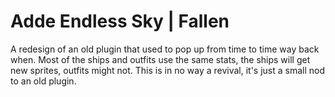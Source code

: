 # Adde Endless Sky | Fallen
A redesign of an old plugin that used to pop up from time to time way back when. Most of the ships and outfits use the same stats, the ships will get new sprites, outfits might not. This is in no way a revival, it's just a small nod to an old plugin.